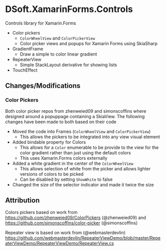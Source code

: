 # DSoft.XamarinForms.Controls
Controls library for Xamarin.Forms

 - Color pickers
   - `ColorWheelView` and `ColorPickerView`
   - Color picker views and popups for Xamarin Forms using SkiaSharp
 - GradientFrame
   - Draw a simple to color linear gradient
 - RepeaterView
   - Simple StackLayout derivative for showing lists
 - TouchEffect


## Changes/Modifications

### Color Pickers
Both color picker repos from zhenweied09 and simonscoffins where designed around a popuppage containing a SkiaView.  The following changes have been made to both based on their code

 - Moved the code into Frames (`ColorWheelView` and `ColorPickerView`)
   - This allows the pickers to be integrated into any view visual element
 - Added bindable property for Colors
   - This allows for a `Color` enumerable to be provide to the view for the color gradient rather than just using the default colors
   - This uses Xamarin.Forms colors externally
 - Added a white gradient in the center of the `ColorWheelView`
   - This allows selection of white from the picker and allows lighter versions of colors to be picked
   - Can be disabled by setting `ShowWhite` to false
 - Changed the size of the selector indicator and made it twice the size


## Attribution

Colors pickers based on work from  https://github.com/zhenweied09/ColorPickers (@zhenweied09)  and https://github.com/simonscoffins/color-picker (@simonscoffins)

Repeater view is based on work from (@webmasterdevlin) 
https://github.com/webmasterdevlin/RepeaterViewDemo/blob/master/RepeaterViewDemo/RepeaterViewDemo/RepeaterView.cs
